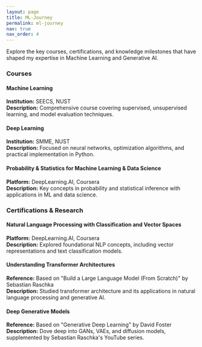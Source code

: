 ```yaml
---
layout: page
title: ML-Journey
permalink: ml-journey
nav: true
nav_order: 4
---
```


Explore the key courses, certifications, and knowledge milestones that have shaped my expertise in Machine Learning and Generative AI.

### Courses

#### Machine Learning
**Institution:** SEECS, NUST  
**Description:** Comprehensive course covering supervised, unsupervised learning, and model evaluation techniques.

#### Deep Learning
**Institution:** SMME, NUST  
**Description:** Focused on neural networks, optimization algorithms, and practical implementation in Python.

#### Probability & Statistics for Machine Learning & Data Science
**Platform:** DeepLearning.AI, Coursera  
**Description:** Key concepts in probability and statistical inference with applications in ML and data science.

### Certifications & Research

#### Natural Language Processing with Classification and Vector Spaces
**Platform:** DeepLearning.AI, Coursera  
**Description:** Explored foundational NLP concepts, including vector representations and text classification models.

#### Understanding Transformer Architectures
**Reference:** Based on "Build a Large Language Model (From Scratch)" by Sebastian Raschka  
**Description:** Studied transformer architecture and its applications in natural language processing and generative AI.

#### Deep Generative Models
**Reference:** Based on "Generative Deep Learning" by David Foster  
**Description:** Dove deep into GANs, VAEs, and diffusion models, supplemented by Sebastian Raschka's YouTube series.
